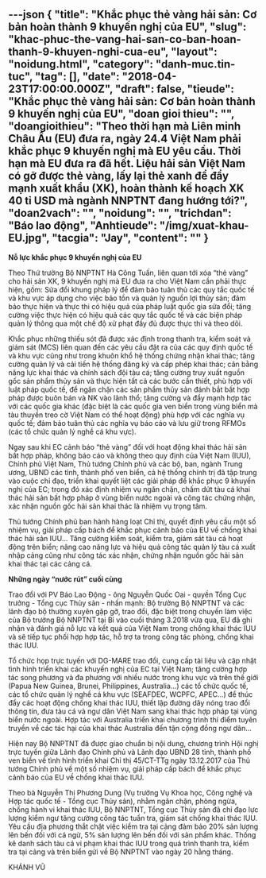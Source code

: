 ---json
{
    "title": "Khắc phục thẻ vàng hải sản: Cơ bản hoàn thành 9 khuyến nghị của EU",
    "slug": "khac-phuc-the-vang-hai-san-co-ban-hoan-thanh-9-khuyen-nghi-cua-eu",
    "layout": "noidung.html",
    "category": "danh-muc.tin-tuc",
    "tag": [],
    "date": "2018-04-23T17:00:00.000Z",
    "draft": false,
    "tieude": "Khắc phục thẻ vàng hải sản: Cơ bản hoàn thành 9 khuyến nghị của EU",
    "doan gioi thieu": "",
    "doangioithieu": "Theo thời hạn mà Liên minh Châu Âu (EU) đưa ra, ngày 24.4 Việt Nam phải khắc phục 9 khuyến nghị mà EU yêu cầu. Thời hạn mà EU đưa ra đã hết. Liệu hải sản Việt Nam có gỡ được thẻ vàng, lấy lại thẻ xanh để đẩy mạnh xuất khẩu (XK), hoàn thành kế hoạch XK 40 tỉ USD mà ngành NNPTNT đang hướng tới?",
    "doan2vach": "",
    "noidung": "",
    "trichdan": "Báo lao động",
    "Anhtieude": "/img/xuat-khau-EU.jpg",
    "tacgia": "Jay",
    "__content__": ""
}
---
<p><span style="font-size:14px"><strong>Nỗ lực khắc phục 9 khuyến nghị của EU</strong></span></p>

<p><span style="font-size:14px">Theo Thứ trưởng Bộ NNPTNT H&agrave; C&ocirc;ng Tuấn, li&ecirc;n quan tới x&oacute;a &ldquo;thẻ v&agrave;ng&rdquo; cho hải sản XK, 9 khuyến nghị m&agrave; EU đưa ra cho Việt Nam cần phải thực hiện, gồm: Sửa đổi khung ph&aacute;p l&yacute; để đảm bảo tu&acirc;n thủ c&aacute;c quy tắc quốc tế v&agrave; khu vực &aacute;p dụng cho việc bảo tồn v&agrave; quản l&yacute; nguồn lợi thủy sản; đảm bảo thực hiện v&agrave; thực thi c&oacute; hiệu quả của ph&aacute;p luật quốc gia sửa đổi; tăng cường việc thực hiện c&oacute; hiệu quả c&aacute;c quy tắc quốc tế v&agrave; c&aacute;c biện ph&aacute;p quản l&yacute; th&ocirc;ng qua một chế độ xử phạt đầy đủ được thực thi v&agrave; theo d&otilde;i.</span></p>

<p><span style="font-size:14px">Khắc phục những thiếu s&oacute;t đ&atilde; được x&aacute;c định trong thanh tra, kiểm so&aacute;t v&agrave; gi&aacute;m s&aacute;t (MCS) li&ecirc;n quan đến c&aacute;c y&ecirc;u cầu đặt ra của c&aacute;c quy định quốc tế v&agrave; khu vực cũng như trong khu&ocirc;n khổ hệ thống chứng nhận khai th&aacute;c; tăng cường quản l&yacute; v&agrave; cải tiến hệ thống đăng k&yacute; v&agrave; cấp ph&eacute;p khai th&aacute;c; c&acirc;n bằng năng lực khai th&aacute;c v&agrave; ch&iacute;nh s&aacute;ch đội t&agrave;u c&aacute;; tăng cường truy xuất nguồn gốc sản phẩm thủy sản v&agrave; thực hiện tất cả c&aacute;c bước cần thiết, ph&ugrave; hợp với luật ph&aacute;p quốc tế, để ngăn chặn c&aacute;c sản phẩm thủy sản đ&aacute;nh bắt bất hợp ph&aacute;p được bu&ocirc;n b&aacute;n v&agrave; NK v&agrave;o l&atilde;nh thổ; tăng cường v&agrave; đẩy mạnh hợp t&aacute;c với c&aacute;c quốc gia kh&aacute;c (đặc biệt l&agrave; c&aacute;c quốc gia ven biển trong v&ugrave;ng biển m&agrave; t&agrave;u thuyền treo cờ Việt Nam c&oacute; thể hoạt động) ph&ugrave; hợp với c&aacute;c nghĩa vụ quốc tế; đảm bảo tu&acirc;n thủ c&aacute;c nghĩa vụ b&aacute;o c&aacute;o v&agrave; lưu giữ trong RFMOs (c&aacute;c tổ chức quản l&yacute; nghề c&aacute; khu vực).</span></p>

<p><span style="font-size:14px">Ngay sau khi EC cảnh b&aacute;o &ldquo;thẻ v&agrave;ng&rdquo; đối với hoạt động khai th&aacute;c hải sản bất hợp ph&aacute;p, kh&ocirc;ng b&aacute;o c&aacute;o v&agrave; kh&ocirc;ng theo quy định của Việt Nam (IUU), Ch&iacute;nh phủ Việt Nam, Thủ tướng Ch&iacute;nh phủ v&agrave; c&aacute;c bộ, ban, ng&agrave;nh Trung ương, UBND c&aacute;c tỉnh, th&agrave;nh phố ven biển, cả hệ thống ch&iacute;nh trị đ&atilde; tập trung v&agrave;o cuộc chỉ đạo, triển khai quyết liệt c&aacute;c giải ph&aacute;p để khắc phục 9 khuyến nghị của EC; trong đ&oacute; x&aacute;c định nhiệm vụ ngăn chặn, chấm dứt t&agrave;u c&aacute; khai th&aacute;c hải sản bất hợp ph&aacute;p ở v&ugrave;ng biển nước ngo&agrave;i v&agrave; c&ocirc;ng t&aacute;c chứng nhận, x&aacute;c nhận nguồn gốc hải sản khai th&aacute;c l&agrave; nhiệm vụ trọng t&acirc;m.</span></p>

<p><span style="font-size:14px">Thủ tướng Ch&iacute;nh phủ ban h&agrave;nh h&agrave;ng loạt Chỉ thị, quyết định y&ecirc;u cầu một số nhiệm vụ, giải ph&aacute;p cấp b&aacute;ch để khắc phục cảnh b&aacute;o của EU về chống khai th&aacute;c hải sản IUU... Tăng cường kiểm so&aacute;t, kiểm tra, gi&aacute;m s&aacute;t t&agrave;u c&aacute; hoạt động tr&ecirc;n biển; n&acirc;ng cao năng lực v&agrave; hiệu quả c&ocirc;ng t&aacute;c quản l&yacute; t&agrave;u c&aacute; xuất nhập cảng cũng như c&ocirc;ng t&aacute;c x&aacute;c nhận, chứng nhận nguồn gốc hải sản khai th&aacute;c tại c&aacute;c cảng c&aacute;.</span></p>

<p><span style="font-size:14px"><strong>Những ng&agrave;y &ldquo;nước r&uacute;t&rdquo; cuối c&ugrave;ng</strong></span></p>

<p><span style="font-size:14px">Trao đổi với PV B&aacute;o Lao Động - &ocirc;ng Nguyễn Quốc Oai - quyền Tổng Cục trưởng - Tổng cục Thủy sản - nhấn mạnh: Bộ trưởng Bộ NNPTNT v&agrave; c&aacute;c l&atilde;nh đạo bộ thường xuy&ecirc;n gặp gỡ, trao đổi, đặc biệt trong chuyến l&agrave;m việc của Bộ trưởng Bộ NNPTNT tại Bỉ v&agrave;o cuối th&aacute;ng 3.2018 vừa qua, EU đ&atilde; ghi nhận v&agrave; đ&aacute;nh gi&aacute; nỗ lực v&agrave; kết quả của Việt Nam trong chống khai th&aacute;c IUU v&agrave; sẽ tiếp tục phối hợp hợp t&aacute;c, hỗ trợ ta trong c&ocirc;ng t&aacute;c ph&ograve;ng, chống khai th&aacute;c IUU.</span></p>

<p><span style="font-size:14px">Tổ chức họp trực tuyến với DG-MARE trao đổi, cung cấp t&agrave;i liệu v&agrave; cập nhật t&igrave;nh h&igrave;nh triển khai c&aacute;c khuyến nghị của EC tại Việt Nam; tăng cường hợp t&aacute;c song phương v&agrave; đa phương với nhiều nước trong khu vực v&agrave; tr&ecirc;n thế giới (Papua New Guinea, Brunei, Philippines, Australia...) c&aacute;c tổ chức quốc tế, c&aacute;c tổ chức quản l&yacute; nghề c&aacute; khu vực (SEAFDEC, WCPFC, APEC...) để th&uacute;c đẩy c&aacute;c hoạt động chống khai th&aacute;c IUU, thiết lập đường d&acirc;y n&oacute;ng trao đổi th&ocirc;ng tin, đưa t&agrave;u c&aacute; v&agrave; ngư d&acirc;n Việt Nam sang khai th&aacute;c hợp ph&aacute;p tại v&ugrave;ng biển nước ngo&agrave;i. Hợp t&aacute;c với Australia triển khai chương tr&igrave;nh th&iacute; điểm tuy&ecirc;n truyền về c&aacute;c t&aacute;c hại của khai th&aacute;c Australia đến tận cộng đồng ngư d&acirc;n...</span></p>

<p><span style="font-size:14px">Hiện nay Bộ NNPTNT đ&atilde; được giao chuẩn bị nội dung, chương tr&igrave;nh Hội nghị trực tuyến giữa L&atilde;nh đạo Ch&iacute;nh phủ v&agrave; L&atilde;nh đạo UBND 28 tỉnh, th&agrave;nh phố ven biển về t&igrave;nh h&igrave;nh triển khai Chỉ thị 45/CT-TTg ng&agrave;y 13.12.2017 của Thủ tướng Ch&iacute;nh phủ về một số nhiệm vụ, giải ph&aacute;p cấp b&aacute;ch để khắc phục cảnh b&aacute;o của EU về chống khai th&aacute;c IUU.</span></p>

<p><span style="font-size:14px">Theo b&agrave; Nguyễn Thị Phương Dung (Vụ trưởng Vụ Khoa học, C&ocirc;ng nghệ v&agrave; Hợp t&aacute;c quốc tế - Tổng cục Thủy sản), nhằm ngăn chặn, ph&ograve;ng ngừa, chống h&agrave;nh vi khai th&aacute;c IUU, Bộ NNPTNT, Tổng cục Thủy sản đ&atilde; chỉ đạo lực lượng kiểm ngư tăng cường c&ocirc;ng t&aacute;c tuần tra, gi&aacute;m s&aacute;t chống khai th&aacute;c IUU. Y&ecirc;u cầu địa phương thắt chặt việc kiểm tra tại cảng đảm bảo 20% sản lượng l&ecirc;n bến đối với c&aacute; ngừ, 5% sản lượng l&ecirc;n bến đối với sản phẩm kh&aacute;c. Thống k&ecirc; danh s&aacute;ch t&agrave;u c&aacute; vi phạm khai th&aacute;c IUU trong qu&aacute; tr&igrave;nh thanh tra, kiểm tra tại cảng v&agrave; tr&ecirc;n biển gửi về Bộ NNPTNT&nbsp;v&agrave;o ng&agrave;y 20 hằng th&aacute;ng.</span></p>

<p><span style="font-size:14px">KH&Aacute;NH VŨ</span></p>

